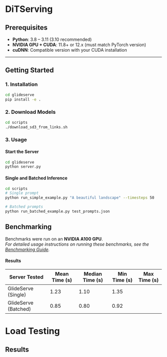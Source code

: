 # DiTServing
## Prerequisites
- **Python**: 3.8 – 3.11 (3.10 recommended)
- **NVIDIA GPU + CUDA**: 11.8+ or 12.x (must match PyTorch version)
- **cuDNN**: Compatible version with your CUDA installation

---

## Getting Started

### 1. Installation
```bash
cd glideserve
pip install -e .
```

### 2. Download Models
```bash
cd scripts
./download_sd3_from_links.sh
```

### 3. Usage
#### Start the Server
```bash
cd glideserve
python server.py
```
#### Single and Batched Inference
```bash
cd scripts
# Single prompt
python run_simple_example.py "A beautiful landscape" --timesteps 50

# Batched prompts
python run_batched_example.py test_prompts.json
```

## Benchmarking
Benchmarks were run on an **NVIDIA A100 GPU**.  
_For detailed usage instructions on running these benchmarks, see the [Benchmarking Guide](./benchmarking/sd3_glideserve_benchmarking/benchmarking.md)._

#### Results
| Server Tested           | Mean Time (s) | Median Time (s) | Min Time (s) | Max Time (s) |
|-------------------------|---------------|-----------------|--------------|--------------|
| GlideServe (Single)     | 1.23          | 1.10            | 1.35         |              | 
| GlideServe (Batched)    | 0.85          | 0.80            | 0.92         |              |


# Load Testing
## Results
